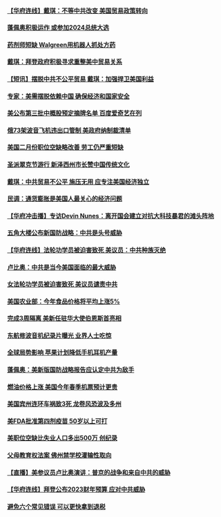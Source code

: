 #### [【华府连线】戴琪：不等中共改变 美国贸易政策转向](../pages/prog203/a103388828.md) 
#### [蓬佩奥积极运作 或参加2024总统大选](../pages/prog203/a103388762.md) 
#### [药剂师短缺 Walgreen用机器人抓处方药](../pages/prog203/a103388572.md) 
#### [戴琪：拜登政府积极寻求重整美中贸易关系](../pages/prog203/a103388605.md) 
#### [【短讯】摆脱中共不公平贸易 戴琪：加强捍卫美国利益](../pages/prog203/a103388612.md) 
#### [专家：美需摆脱依赖中国 确保经济和国家安全](../pages/prog203/a103388590.md) 
#### [美公布第三批中概股预定摘牌名单 百度爱奇艺在列](../pages/prog203/a103388422.md) 
#### [俄73架波音飞机违出口管制 美政府纳制裁清单](../pages/prog203/a103388253.md) 
#### [美国二月份职位空缺略改善 劳工仍严重短缺](../pages/prog203/a103387743.md) 
#### [圣派翠克节游行 新泽西州市长赞中国传统文化](../pages/prog203/a103388025.md) 
#### [戴琪：中共贸易不公平 施压无用 应专注美国经济独立](../pages/prog203/a103387862.md) 
#### [民调：通货膨胀是美国人最关心的经济问题](../pages/prog203/a103387764.md) 
#### [【华府冲击播】专访Devin Nunes：离开国会建立对抗大科技暴君的滩头阵地](../pages/prog203/a103387700.md) 
#### [五角大楼公布新国防战略：中共是头号威胁](../pages/prog203/a103387694.md) 
#### [【华府连线】法轮功学员被迫害致死 美议员：中共种族灭绝](../pages/prog203/a103387691.md) 
#### [卢比奥：中共是当今美国面临的最大威胁](../pages/prog203/a103387633.md) 
#### [女法轮功学员被迫害致死 美议员谴责中共](../pages/prog203/a103387644.md) 
#### [美国农业部：今年食品价格将平均上涨5%](../pages/prog203/a103387615.md) 
#### [完成3周隔离 美新任驻华大使伯恩斯首亮相](../pages/prog203/a103387529.md) 
#### [东航修波音机纪录片曝光 业界人士吃惊](../pages/prog203/a103387500.md) 
#### [全球局势影响 苹果计划降低手机耳机产量](../pages/prog203/a103387489.md) 
#### [蓬佩奥：美新版国防战略报告应认定中共为敌手](../pages/prog203/a103386839.md) 
#### [燃油价格上涨 美国今年春季机票预计更贵](../pages/prog203/a103386828.md) 
#### [美国宾州连环车祸致3死 龙卷风恐波及多州](../pages/prog203/a103386886.md) 
#### [美FDA批准第四剂疫苗 50岁以上可打](../pages/prog203/a103386856.md) 
#### [美职位空缺比失业人口多出500万 创纪录](../pages/prog203/a103386974.md) 
#### [父母教育权法案 佛州禁学校灌输性取向](../pages/prog203/a103386931.md) 
#### [【直播】美参议员卢比奥演讲：普京的战争和来自中共的威胁](../pages/prog203/a103386892.md) 
#### [【华府连线】拜登公布2023财年预算 应对中共威胁](../pages/prog203/a103386809.md) 
#### [避免六个常见错误 可以更快拿到退税](../pages/prog203/a103386761.md) 
